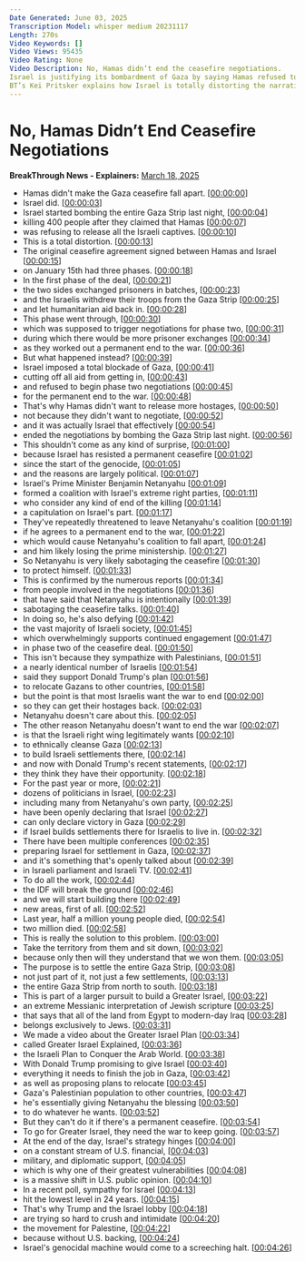 ```yaml
---
Date Generated: June 03, 2025
Transcription Model: whisper medium 20231117
Length: 270s
Video Keywords: []
Video Views: 95435
Video Rating: None
Video Description: No, Hamas didn’t end the ceasefire negotiations.
Israel is justifying its bombardment of Gaza by saying Hamas refused to return Israeli captives.
BT’s Kei Pritsker explains how Israel is totally distorting the narrative of the ceasefire agreement in order to continue ethnically cleansing Gaza.
---
```


# No, Hamas Didn’t End Ceasefire Negotiations
**BreakThrough News - Explainers:** [March 18, 2025](https://www.youtube.com/watch?v=ede80cWlf8c)
*  Hamas didn't make the Gaza ceasefire fall apart. [[00:00:00](https://www.youtube.com/watch?v=ede80cWlf8c&t=0.0s)]
*  Israel did. [[00:00:03](https://www.youtube.com/watch?v=ede80cWlf8c&t=3.02s)]
*  Israel started bombing the entire Gaza Strip last night, [[00:00:04](https://www.youtube.com/watch?v=ede80cWlf8c&t=4.24s)]
*  killing 400 people after they claimed that Hamas [[00:00:07](https://www.youtube.com/watch?v=ede80cWlf8c&t=7.34s)]
*  was refusing to release all the Israeli captives. [[00:00:10](https://www.youtube.com/watch?v=ede80cWlf8c&t=10.22s)]
*  This is a total distortion. [[00:00:13](https://www.youtube.com/watch?v=ede80cWlf8c&t=13.36s)]
*  The original ceasefire agreement signed between Hamas and Israel [[00:00:15](https://www.youtube.com/watch?v=ede80cWlf8c&t=15.48s)]
*  on January 15th had three phases. [[00:00:18](https://www.youtube.com/watch?v=ede80cWlf8c&t=18.76s)]
*  In the first phase of the deal, [[00:00:21](https://www.youtube.com/watch?v=ede80cWlf8c&t=21.48s)]
*  the two sides exchanged prisoners in batches, [[00:00:23](https://www.youtube.com/watch?v=ede80cWlf8c&t=23.18s)]
*  and the Israelis withdrew their troops from the Gaza Strip [[00:00:25](https://www.youtube.com/watch?v=ede80cWlf8c&t=25.64s)]
*  and let humanitarian aid back in. [[00:00:28](https://www.youtube.com/watch?v=ede80cWlf8c&t=28.32s)]
*  This phase went through, [[00:00:30](https://www.youtube.com/watch?v=ede80cWlf8c&t=30.4s)]
*  which was supposed to trigger negotiations for phase two, [[00:00:31](https://www.youtube.com/watch?v=ede80cWlf8c&t=31.52s)]
*  during which there would be more prisoner exchanges [[00:00:34](https://www.youtube.com/watch?v=ede80cWlf8c&t=34.76s)]
*  as they worked out a permanent end to the war. [[00:00:36](https://www.youtube.com/watch?v=ede80cWlf8c&t=36.96s)]
*  But what happened instead? [[00:00:39](https://www.youtube.com/watch?v=ede80cWlf8c&t=39.36s)]
*  Israel imposed a total blockade of Gaza, [[00:00:41](https://www.youtube.com/watch?v=ede80cWlf8c&t=41.04s)]
*  cutting off all aid from getting in, [[00:00:43](https://www.youtube.com/watch?v=ede80cWlf8c&t=43.92s)]
*  and refused to begin phase two negotiations [[00:00:45](https://www.youtube.com/watch?v=ede80cWlf8c&t=45.84s)]
*  for the permanent end to the war. [[00:00:48](https://www.youtube.com/watch?v=ede80cWlf8c&t=48.32s)]
*  That's why Hamas didn't want to release more hostages, [[00:00:50](https://www.youtube.com/watch?v=ede80cWlf8c&t=50.04s)]
*  not because they didn't want to negotiate, [[00:00:52](https://www.youtube.com/watch?v=ede80cWlf8c&t=52.74s)]
*  and it was actually Israel that effectively [[00:00:54](https://www.youtube.com/watch?v=ede80cWlf8c&t=54.72s)]
*  ended the negotiations by bombing the Gaza Strip last night. [[00:00:56](https://www.youtube.com/watch?v=ede80cWlf8c&t=56.72s)]
*  This shouldn't come as any kind of surprise, [[00:01:00](https://www.youtube.com/watch?v=ede80cWlf8c&t=60.6s)]
*  because Israel has resisted a permanent ceasefire [[00:01:02](https://www.youtube.com/watch?v=ede80cWlf8c&t=62.72s)]
*  since the start of the genocide, [[00:01:05](https://www.youtube.com/watch?v=ede80cWlf8c&t=65.4s)]
*  and the reasons are largely political. [[00:01:07](https://www.youtube.com/watch?v=ede80cWlf8c&t=67.2s)]
*  Israel's Prime Minister Benjamin Netanyahu [[00:01:09](https://www.youtube.com/watch?v=ede80cWlf8c&t=69.44s)]
*  formed a coalition with Israel's extreme right parties, [[00:01:11](https://www.youtube.com/watch?v=ede80cWlf8c&t=71.52s)]
*  who consider any kind of end of the killing [[00:01:14](https://www.youtube.com/watch?v=ede80cWlf8c&t=74.74s)]
*  a capitulation on Israel's part. [[00:01:17](https://www.youtube.com/watch?v=ede80cWlf8c&t=77.32s)]
*  They've repeatedly threatened to leave Netanyahu's coalition [[00:01:19](https://www.youtube.com/watch?v=ede80cWlf8c&t=79.68s)]
*  if he agrees to a permanent end to the war, [[00:01:22](https://www.youtube.com/watch?v=ede80cWlf8c&t=82.68s)]
*  which would cause Netanyahu's coalition to fall apart, [[00:01:24](https://www.youtube.com/watch?v=ede80cWlf8c&t=84.88s)]
*  and him likely losing the prime ministership. [[00:01:27](https://www.youtube.com/watch?v=ede80cWlf8c&t=87.64s)]
*  So Netanyahu is very likely sabotaging the ceasefire [[00:01:30](https://www.youtube.com/watch?v=ede80cWlf8c&t=90.52s)]
*  to protect himself. [[00:01:33](https://www.youtube.com/watch?v=ede80cWlf8c&t=93.44s)]
*  This is confirmed by the numerous reports [[00:01:34](https://www.youtube.com/watch?v=ede80cWlf8c&t=94.84s)]
*  from people involved in the negotiations [[00:01:36](https://www.youtube.com/watch?v=ede80cWlf8c&t=96.69999999999999s)]
*  that have said that Netanyahu is intentionally [[00:01:39](https://www.youtube.com/watch?v=ede80cWlf8c&t=99.08s)]
*  sabotaging the ceasefire talks. [[00:01:40](https://www.youtube.com/watch?v=ede80cWlf8c&t=100.96s)]
*  In doing so, he's also defying [[00:01:42](https://www.youtube.com/watch?v=ede80cWlf8c&t=102.84s)]
*  the vast majority of Israeli society, [[00:01:45](https://www.youtube.com/watch?v=ede80cWlf8c&t=105.0s)]
*  which overwhelmingly supports continued engagement [[00:01:47](https://www.youtube.com/watch?v=ede80cWlf8c&t=107.47999999999999s)]
*  in phase two of the ceasefire deal. [[00:01:50](https://www.youtube.com/watch?v=ede80cWlf8c&t=110.19999999999999s)]
*  This isn't because they sympathize with Palestinians, [[00:01:51](https://www.youtube.com/watch?v=ede80cWlf8c&t=111.78s)]
*  a nearly identical number of Israelis [[00:01:54](https://www.youtube.com/watch?v=ede80cWlf8c&t=114.48s)]
*  said they support Donald Trump's plan [[00:01:56](https://www.youtube.com/watch?v=ede80cWlf8c&t=116.08s)]
*  to relocate Gazans to other countries, [[00:01:58](https://www.youtube.com/watch?v=ede80cWlf8c&t=118.0s)]
*  but the point is that most Israelis want the war to end [[00:02:00](https://www.youtube.com/watch?v=ede80cWlf8c&t=120.24s)]
*  so they can get their hostages back. [[00:02:03](https://www.youtube.com/watch?v=ede80cWlf8c&t=123.03999999999999s)]
*  Netanyahu doesn't care about this. [[00:02:05](https://www.youtube.com/watch?v=ede80cWlf8c&t=125.08s)]
*  The other reason Netanyahu doesn't want to end the war [[00:02:07](https://www.youtube.com/watch?v=ede80cWlf8c&t=127.6s)]
*  is that the Israeli right wing legitimately wants [[00:02:10](https://www.youtube.com/watch?v=ede80cWlf8c&t=130.0s)]
*  to ethnically cleanse Gaza [[00:02:13](https://www.youtube.com/watch?v=ede80cWlf8c&t=133.0s)]
*  to build Israeli settlements there, [[00:02:14](https://www.youtube.com/watch?v=ede80cWlf8c&t=134.64s)]
*  and now with Donald Trump's recent statements, [[00:02:17](https://www.youtube.com/watch?v=ede80cWlf8c&t=137.0s)]
*  they think they have their opportunity. [[00:02:18](https://www.youtube.com/watch?v=ede80cWlf8c&t=138.96s)]
*  For the past year or more, [[00:02:21](https://www.youtube.com/watch?v=ede80cWlf8c&t=141.0s)]
*  dozens of politicians in Israel, [[00:02:23](https://www.youtube.com/watch?v=ede80cWlf8c&t=143.08s)]
*  including many from Netanyahu's own party, [[00:02:25](https://www.youtube.com/watch?v=ede80cWlf8c&t=145.24s)]
*  have been openly declaring that Israel [[00:02:27](https://www.youtube.com/watch?v=ede80cWlf8c&t=147.72s)]
*  can only declare victory in Gaza [[00:02:29](https://www.youtube.com/watch?v=ede80cWlf8c&t=149.92000000000002s)]
*  if Israel builds settlements there for Israelis to live in. [[00:02:32](https://www.youtube.com/watch?v=ede80cWlf8c&t=152.28s)]
*  There have been multiple conferences [[00:02:35](https://www.youtube.com/watch?v=ede80cWlf8c&t=155.76000000000002s)]
*  preparing Israel for settlement in Gaza, [[00:02:37](https://www.youtube.com/watch?v=ede80cWlf8c&t=157.44s)]
*  and it's something that's openly talked about [[00:02:39](https://www.youtube.com/watch?v=ede80cWlf8c&t=159.96s)]
*  in Israeli parliament and Israeli TV. [[00:02:41](https://www.youtube.com/watch?v=ede80cWlf8c&t=161.48000000000002s)]
*  To do all the work, [[00:02:44](https://www.youtube.com/watch?v=ede80cWlf8c&t=164.32000000000002s)]
*  the IDF will break the ground [[00:02:46](https://www.youtube.com/watch?v=ede80cWlf8c&t=166.48000000000002s)]
*  and we will start building there [[00:02:49](https://www.youtube.com/watch?v=ede80cWlf8c&t=169.52s)]
*  new areas, first of all. [[00:02:52](https://www.youtube.com/watch?v=ede80cWlf8c&t=172.35999999999999s)]
*  Last year, half a million young people died, [[00:02:54](https://www.youtube.com/watch?v=ede80cWlf8c&t=174.68s)]
*  two million died. [[00:02:58](https://www.youtube.com/watch?v=ede80cWlf8c&t=178.84s)]
*  This is really the solution to this problem. [[00:03:00](https://www.youtube.com/watch?v=ede80cWlf8c&t=180.6s)]
*  Take the territory from them and sit down, [[00:03:02](https://www.youtube.com/watch?v=ede80cWlf8c&t=182.84s)]
*  because only then will they understand that we won them. [[00:03:05](https://www.youtube.com/watch?v=ede80cWlf8c&t=185.95999999999998s)]
*  The purpose is to settle the entire Gaza Strip, [[00:03:08](https://www.youtube.com/watch?v=ede80cWlf8c&t=188.56s)]
*  not just part of it, not just a few settlements, [[00:03:13](https://www.youtube.com/watch?v=ede80cWlf8c&t=193.07999999999998s)]
*  the entire Gaza Strip from north to south. [[00:03:18](https://www.youtube.com/watch?v=ede80cWlf8c&t=198.07999999999998s)]
*  This is part of a larger pursuit to build a Greater Israel, [[00:03:22](https://www.youtube.com/watch?v=ede80cWlf8c&t=202.2s)]
*  an extreme Messianic interpretation of Jewish scripture [[00:03:25](https://www.youtube.com/watch?v=ede80cWlf8c&t=205.52s)]
*  that says that all of the land from Egypt to modern-day Iraq [[00:03:28](https://www.youtube.com/watch?v=ede80cWlf8c&t=208.56s)]
*  belongs exclusively to Jews. [[00:03:31](https://www.youtube.com/watch?v=ede80cWlf8c&t=211.96s)]
*  We made a video about the Greater Israel Plan [[00:03:34](https://www.youtube.com/watch?v=ede80cWlf8c&t=214.16s)]
*  called Greater Israel Explained, [[00:03:36](https://www.youtube.com/watch?v=ede80cWlf8c&t=216.12s)]
*  the Israeli Plan to Conquer the Arab World. [[00:03:38](https://www.youtube.com/watch?v=ede80cWlf8c&t=218.16s)]
*  With Donald Trump promising to give Israel [[00:03:40](https://www.youtube.com/watch?v=ede80cWlf8c&t=220.4s)]
*  everything it needs to finish the job in Gaza, [[00:03:42](https://www.youtube.com/watch?v=ede80cWlf8c&t=222.51999999999998s)]
*  as well as proposing plans to relocate [[00:03:45](https://www.youtube.com/watch?v=ede80cWlf8c&t=225.51999999999998s)]
*  Gaza's Palestinian population to other countries, [[00:03:47](https://www.youtube.com/watch?v=ede80cWlf8c&t=227.51999999999998s)]
*  he's essentially giving Netanyahu the blessing [[00:03:50](https://www.youtube.com/watch?v=ede80cWlf8c&t=230.35999999999999s)]
*  to do whatever he wants. [[00:03:52](https://www.youtube.com/watch?v=ede80cWlf8c&t=232.48s)]
*  But they can't do it if there's a permanent ceasefire. [[00:03:54](https://www.youtube.com/watch?v=ede80cWlf8c&t=234.23999999999998s)]
*  To go for Greater Israel, they need the war to keep going. [[00:03:57](https://www.youtube.com/watch?v=ede80cWlf8c&t=237.2s)]
*  At the end of the day, Israel's strategy hinges [[00:04:00](https://www.youtube.com/watch?v=ede80cWlf8c&t=240.84s)]
*  on a constant stream of U.S. financial, [[00:04:03](https://www.youtube.com/watch?v=ede80cWlf8c&t=243.32s)]
*  military, and diplomatic support, [[00:04:05](https://www.youtube.com/watch?v=ede80cWlf8c&t=245.95999999999998s)]
*  which is why one of their greatest vulnerabilities [[00:04:08](https://www.youtube.com/watch?v=ede80cWlf8c&t=248.24s)]
*  is a massive shift in U.S. public opinion. [[00:04:10](https://www.youtube.com/watch?v=ede80cWlf8c&t=250.79999999999998s)]
*  In a recent poll, sympathy for Israel [[00:04:13](https://www.youtube.com/watch?v=ede80cWlf8c&t=253.56s)]
*  hit the lowest level in 24 years. [[00:04:15](https://www.youtube.com/watch?v=ede80cWlf8c&t=255.95999999999998s)]
*  That's why Trump and the Israel lobby [[00:04:18](https://www.youtube.com/watch?v=ede80cWlf8c&t=258.56s)]
*  are trying so hard to crush and intimidate [[00:04:20](https://www.youtube.com/watch?v=ede80cWlf8c&t=260.04s)]
*  the movement for Palestine, [[00:04:22](https://www.youtube.com/watch?v=ede80cWlf8c&t=262.6s)]
*  because without U.S. backing, [[00:04:24](https://www.youtube.com/watch?v=ede80cWlf8c&t=264.24s)]
*  Israel's genocidal machine would come to a screeching halt. [[00:04:26](https://www.youtube.com/watch?v=ede80cWlf8c&t=266.04s)]
